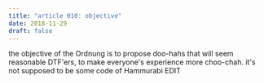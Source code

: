 ```yaml
---
title: "article 010: objective"
date: 2018-11-29
draft: false
---
```


the objective of the Ordnung is to propose doo-hahs that will seem
reasonable DTF'ers, to make everyone's experience more choo-chah.
it's not supposed to be some code of Hammurabi EDIT

